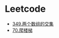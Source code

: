 # Leetcode

- [349.两个数组的交集](https://github.com/zxf4399/interview/issues/4)
- [70.爬楼梯](https://github.com/zxf4399/interview/issues/9)

